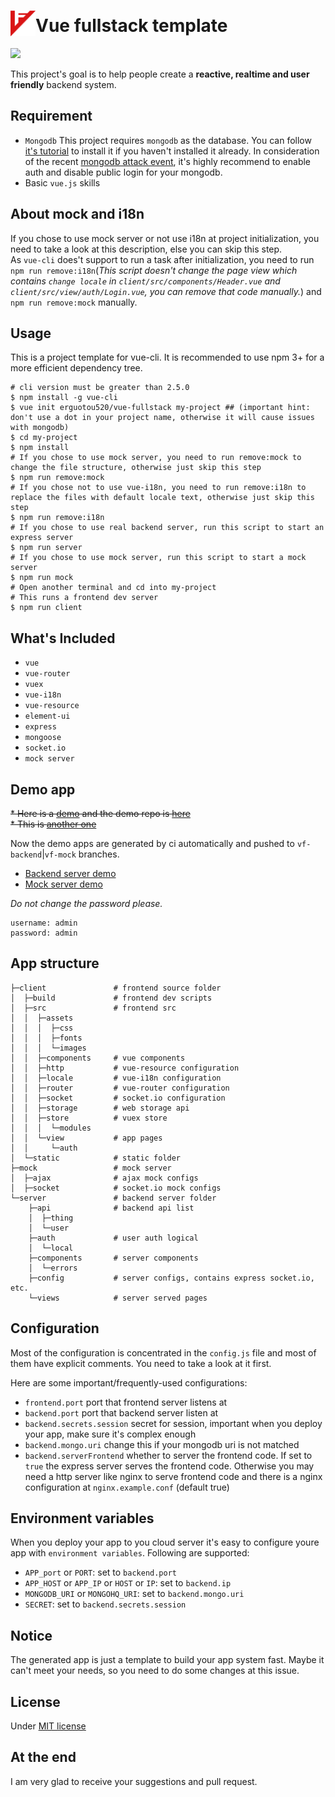 # <img src="./assets/images/logo.png" width="40" style="vertical-align:bottom"/>Vue fullstack template
![](https://travis-ci.org/erguotou520/vue-fullstack.svg?branch=master)

This project's goal is to help people create a **reactive, realtime and user friendly** backend system.

## Requirement
- `Mongodb` This project requires `mongodb` as the database. You can follow [it's tutorial](https://docs.mongodb.com/manual/administration/install-community/) to install it if you haven't installed it already. In consideration of the recent [mongodb attack event](https://www.bleepingcomputer.com/news/security/mongodb-apocalypse-is-here-as-ransom-attacks-hit-10-000-servers/), it's highly recommend to enable auth and disable public login for your mongodb.
- Basic `vue.js` skills

## About mock and i18n
If you chose to use mock server or not use i18n at project initialization, you need to take a look at this description, else you can skip this step.  
As `vue-cli` does't support to run a task after initialization, you need to run `npm run remove:i18n`(*This script doesn't change the page view which contains `change locale` in `client/src/components/Header.vue` and `client/src/view/auth/Login.vue`, you can remove that code manually.*) and `npm run remove:mock` manually.

## Usage
This is a project template for vue-cli. It is recommended to use npm 3+ for a more efficient dependency tree.
```shell
# cli version must be greater than 2.5.0
$ npm install -g vue-cli
$ vue init erguotou520/vue-fullstack my-project ## (important hint: don't use a dot in your project name, otherwise it will cause issues with mongodb)
$ cd my-project
$ npm install
# If you chose to use mock server, you need to run remove:mock to change the file structure, otherwise just skip this step
$ npm run remove:mock
# If you chose not to use vue-i18n, you need to run remove:i18n to replace the files with default locale text, otherwise just skip this step
$ npm run remove:i18n
# If you chose to use real backend server, run this script to start an express server
$ npm run server
# If you chose to use mock server, run this script to start a mock server
$ npm run mock
# Open another terminal and cd into my-project
# This runs a frontend dev server
$ npm run client
```

## What's Included
- `vue`
- `vue-router`
- `vuex`
- `vue-i18n`
- `vue-resource`
- `element-ui`
- `express`
- `mongoose`
- `socket.io`
- `mock server`

## Demo app
~~* Here is a [demo](https://vue-fullstack-demo.herokuapp.com) and the demo repo is [here](https://github.com/erguotou520/vue-fullstack-demo)~~  
~~* This is [another one](http://meals.erguotou.me)~~

Now the demo apps are generated by ci automatically and pushed to `vf-backend`|`vf-mock` branches.
- [Backend server demo](https://vf-backend.herokuapp.com)
- [Mock server demo](https://vf-mock.herokuapp.com/)

*Do not change the password please.*
```
username: admin
password: admin
```

## App structure
```
├─client               # frontend source folder
│  ├─build             # frontend dev scripts
│  ├─src               # frontend src
│  │  ├─assets
│  │  │  ├─css
│  │  │  ├─fonts
│  │  │  └─images
│  │  ├─components     # vue components
│  │  ├─http           # vue-resource configuration
│  │  ├─locale         # vue-i18n configuration
│  │  ├─router         # vue-router configuration
│  │  ├─socket         # socket.io configuration
│  │  ├─storage        # web storage api
│  │  ├─store          # vuex store
│  │  │  └─modules
│  │  └─view           # app pages
│  │     └─auth
│  └─static            # static folder
├─mock                 # mock server
│  ├─ajax              # ajax mock configs
│  ├─socket            # socket.io mock configs
└─server               # backend server folder
    ├─api              # backend api list
    │  ├─thing
    │  └─user
    ├─auth             # user auth logical
    │  └─local
    ├─components       # server components
    │  └─errors
    ├─config           # server configs, contains express socket.io, etc.
    └─views            # server served pages
```

## Configuration
Most of the configuration is concentrated in the `config.js` file and most of them have explicit comments. You need to take a look at it first.

Here are some important/frequently-used configurations:
- `frontend.port` port that frontend server listens at
- `backend.port` port that backend server listen at
- `backend.secrets.session` secret for session, important when you deploy your app, make sure it's complex enough
- `backend.mongo.uri` change this if your mongodb uri is not matched
- `backend.serverFrontend` whether to server the frontend code. If set to `true` the express server serves the frontend code. Otherwise you may need a http server like nginx to serve frontend code and there is a nginx configuration at `nginx.example.conf` (default true)

## Environment variables
When you deploy your app to you cloud server it's easy to configure youre app with `environment variables`. Following are supported:  
- `APP_port` or `PORT`: set to `backend.port`
- `APP_HOST` or `APP_IP` or `HOST` or `IP`: set to `backend.ip`
- `MONGODB_URI` or `MONGOHQ_URI`: set to `backend.mongo.uri`
- `SECRET`: set to `backend.secrets.session`

## Notice
The generated app is just a template to build your app system fast. Maybe it can't meet your needs, so you need to do some changes at this issue.

## License
Under [MIT license](./LICENSE)

## At the end
I am very glad to receive your suggestions and pull request.
